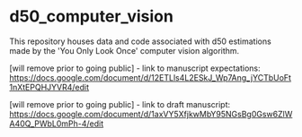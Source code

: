 # d50_computer_vision
This repository houses data and code associated with d50 estimations made by the 'You Only Look Once' computer vision algorithm.

[will remove prior to going public] - link to manuscript expectations: https://docs.google.com/document/d/12ETLls4L2ESkJ_Wp7Ang_jYCTbUoFt1nXtEPQHJYVR4/edit

[will remove prior to going public] - link to draft manuscript: https://docs.google.com/document/d/1axVY5XfjkwMbY95NGsBg0Gsw6ZlWA40Q_PWbL0mPh-4/edit
